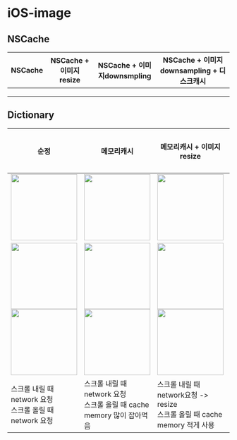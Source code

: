 # iOS-image

## NSCache
|NSCache|NSCache + 이미지resize|NSCache + 이미지downsmpling|NSCache + 이미지downsampling + 디스크캐시|
|---|---|---|---|
|||||
|||||
|||||
  
## Dictionary  
|순정|메모리캐시|메모리캐시 + 이미지resize|메모리캐시 + 이미지downsmpling|메모리캐시 + 이미지downsampling + 디스크캐시|
|---|---|---|---|---|
|<img width="150px" src="https://user-images.githubusercontent.com/54696445/233754099-28984efa-d7a9-40a3-8c71-2211700e67b4.gif"/>|<img width="150px" src="https://user-images.githubusercontent.com/54696445/233754177-84f76e1d-9d1a-471f-8d0d-e57f4838206c.gif"/>|<img width="150px" src="https://user-images.githubusercontent.com/54696445/233792714-5d337eb5-4d04-461f-8e06-62d0b0d34255.gif"/>|||
|<img width="150px" src="https://user-images.githubusercontent.com/54696445/233754102-f0896561-9d92-4bdf-95fc-1dcedcdcea88.png"/><br/><img width="150px" src="https://user-images.githubusercontent.com/54696445/233793207-871edd7c-d5e3-45e8-8014-b02d6fdc04b2.png"/>|<img width="150px" src="https://user-images.githubusercontent.com/54696445/233754178-c44651a9-b42b-4ab6-89f9-6ee37bbfeb8d.png"/><br/><img width="150px" src="https://user-images.githubusercontent.com/54696445/233793209-6f143448-aa5a-4e9a-89ff-10abfc0845aa.png"/>|<img width="150px" src="https://user-images.githubusercontent.com/54696445/233792720-5ed5ec21-6fff-4fa7-802d-a0be3abab508.png"/><br/><img width="150px" src="https://user-images.githubusercontent.com/54696445/233792721-c594ce20-a95e-4700-9b18-e30b1f813e1d.png"/>|||
|스크롤 내릴 때 network 요청<br/>스크롤 올릴 때 network 요청|스크롤 내릴 때 network 요청<br/>스크롤 올릴 때 cache<br/>memory 많이 잡아먹음|스크롤 내릴 때 network요청 -> resize<br/>스크롤 올릴 때 cache<br/>memory 적게 사용|||
